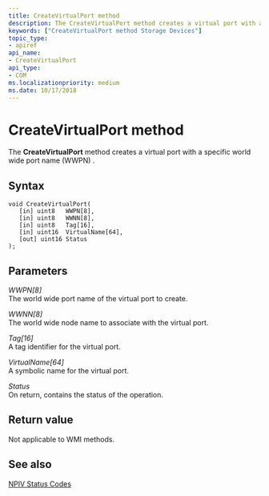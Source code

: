 ```yaml
---
title: CreateVirtualPort method
description: The CreateVirtualPort method creates a virtual port with a specific world wide port name (WWPN) .
keywords: ["CreateVirtualPort method Storage Devices"]
topic_type:
- apiref
api_name:
- CreateVirtualPort
api_type:
- COM
ms.localizationpriority: medium
ms.date: 10/17/2018
---
```


# CreateVirtualPort method


The **CreateVirtualPort** method creates a virtual port with a specific world wide port name (WWPN) .

Syntax
------

```ManagedCPlusPlus
void CreateVirtualPort(
   [in] uint8   WWPN[8],
   [in] uint8   WWNN[8],
   [in] uint8   Tag[16],
   [in] uint16  VirtualName[64],
   [out] uint16 Status
);
```

Parameters
----------

*WWPN\[8\]*   
The world wide port name of the virtual port to create.

*WWNN\[8\]*   
The world wide node name to associate with the virtual port.

*Tag\[16\]*   
A tag identifier for the virtual port.

*VirtualName\[64\]*   
A symbolic name for the virtual port.

*Status*   
On return, contains the status of the operation.

Return value
------------

Not applicable to WMI methods.

## <span id="see_also"></span>See also


[NPIV Status Codes](/previous-versions/windows/hardware/drivers/dn386176(v=vs.85))

 


